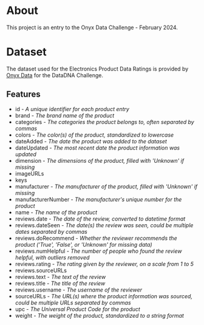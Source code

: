 <h1>About</h1>
This project is an entry to the Onyx Data Challenge - February 2024.
<h1>Dataset</h1>
The dataset used for the Electronics Product Data Ratings is provided by <a href='https://www.linkedin.com/company/onyxdata/'>Onyx Data</a> for the DataDNA Challenge.
<h2>Features</h2>
  <ul>
    <li>id - <i>A unique identifier for each product entry</i></li>
    <li>brand - <i>The brand name of the product</i></li>
    <li>categories - <i>The categories the product belongs to, often separated by commas</i></li>
    <li>colors - <i>The color(s) of the product, standardized to lowercase</i></li>
    <li>dateAdded - <i>The date the product was added to the dataset</i></li>
    <li>dateUpdated - <i>The most recent date the product information was updated</i></li>
    <li>dimension - <i>The dimensions of the product, filled with 'Unknown' if missing</i></li>
    <li>imageURLs</li>
    <li>keys</li>
    <li>manufacturer - <i>The manufacturer of the product, filled with 'Unknown' if missing</i></li>
    <li>manufacturerNumber - <i>The manufacturer's unique number for the product</i></li>
    <li>name - <i>The name of the product</i></li>
    <li>reviews.date - <i>The date of the review, converted to datetime format</i></li>
    <li>reviews.dateSeen - <i>The date(s) the review was seen, could be multiple dates separated by commas</i></li>
    <li>reviews.doRecommend - <i>Whether the reviewer recommends the product ('True', 'False', or 'Unknown' for missing data)</i></li>
    <li>reviews.numHelpful - <i>The number of people who found the review helpful, with outliers removed</i></li>
    <li>reviews.rating - <i>The rating given by the reviewer, on a scale from 1 to 5</i></li>
    <li>reviews.sourceURLs</li>
    <li>reviews.text - <i>The text of the review</i></li>
    <li>reviews.title - <i>The title of the review</i></li>
    <li>reviews.username - <i>The username of the reviewer</i></li>
    <li>sourceURLs - <i>The URL(s) where the product information was sourced, could be multiple URLs separated by commas</i></li>
    <li>upc - <i>The Universal Product Code for the product</i></li>
    <li>weight - <i>The weight of the product, standardized to a string format</i></li>  
  </ul>
